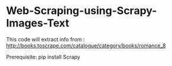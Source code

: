 # Web-Scraping-using-Scrapy-Images-Text
This code will extract info from : http://books.toscrape.com/catalogue/category/books/romance_8

Prerequisite:
pip install Scrapy




